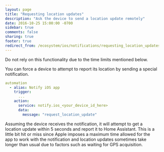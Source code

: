 ```yaml
---
layout: page
title: "Requesting location updates"
description: "Ask the device to send a location update remotely"
date: 2016-10-25 15:00:00 -0700
sidebar: true
comments: false
sharing: true
footer: true
redirect_from: /ecosystem/ios/notifications/requesting_location_updates/
---
```


<div class="note warning">
Do not rely on this functionality due to the time limits mentioned below.
</div>

You can force a device to attempt to report its location by sending a special notification.

```yaml
automation
  - alias: Notify iOS app
    trigger:
      ...
    action:
      service: notify.ios_<your_device_id_here>
      data:
        message: "request_location_update"
```

Assuming the device receives the notification, it will attempt to get a location update within 5 seconds and report it to Home Assistant. This is a little bit hit or miss since Apple imposes a maximum time allowed for the app to work with the notification and location updates sometimes take longer than usual due to factors such as waiting for GPS acquisition.

